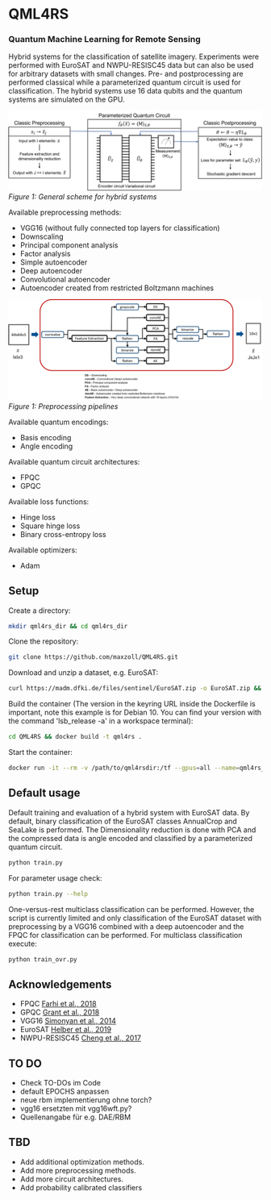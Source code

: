 # QML4RS
### Quantum Machine Learning for Remote Sensing
Hybrid systems for the classification of satellite imagery. Experiments were performed with EuroSAT and NWPU-RESISC45 data but can also be used for arbitrary datasets with small changes. Pre- and postprocessing are performed classical while a parameterized quantum circuit is used for classification. The hybrid systems use 16 data qubits and the quantum systems are simulated on the GPU.

![General scheme for hybrid systems](Images/systemscheme.PNG)
*Figure 1: General scheme for hybrid systems*

Available preprocessing methods:
* VGG16 (without fully connected top layers for classification)
* Downscaling
* Principal component analysis
* Factor analysis
* Simple autoencoder
* Deep autoencoder
* Convolutional autoencoder
* Autoencoder created from restricted Boltzmann machines

![Preprocessing pipelines](Images/preprocessingpipeline.png)
*Figure 1: Preprocessing pipelines*

Available quantum encodings:
* Basis encoding
* Angle encoding

Available quantum circuit architectures:
* FPQC
* GPQC

Available loss functions:
* Hinge loss
* Square hinge loss
* Binary cross-entropy loss

Available optimizers:
* Adam

## Setup
Create a directory:
```bash
mkdir qml4rs_dir && cd qml4rs_dir
```
Clone the repository:
```bash
git clone https://github.com/maxzoll/QML4RS.git
```
Download and unzip a dataset, e.g. EuroSAT:
```bash
curl https://madm.dfki.de/files/sentinel/EuroSAT.zip -o EuroSAT.zip && unzip EuroSAT.zip
```
Build the container (The version in the keyring URL inside the Dockerfile is important, note this example is for Debian 10. You can find your version with the command 'lsb_release -a' in a workspace terminal):
```bash
cd QML4RS && docker build -t qml4rs .
```
Start the container:
```bash
docker run -it --rm -v /path/to/qml4rsdir:/tf --gpus=all --name=qml4rs_container qml4rs
```

## Default usage
Default training and evaluation of a hybrid system with EuroSAT data. By default, binary classification of the EuroSAT classes AnnualCrop and SeaLake is performed. The Dimensionality reduction is done with PCA and the compressed data is angle encoded and classified by a parameterized quantum circuit. 
```bash
python train.py
```
For parameter usage check:
```bash
python train.py --help
```
One-versus-rest multiclass classification can be performed. However, the script is currently limited and only classification of the EuroSAT dataset with preprocessing by a VGG16 combined with a deep autoencoder and the FPQC for classification can be performed. 
For multiclass classification execute:
```bash
python train_ovr.py
```

## Acknowledgements
* FPQC [Farhi et al., 2018](https://arxiv.org/abs/1802.06002)
* GPQC [Grant et al., 2018](https://arxiv.org/abs/1804.03680)
* VGG16 [Simonyan et al., 2014](https://arxiv.org/abs/1409.1556v5)
* EuroSAT [Helber et al., 2019](https://arxiv.org/abs/1709.00029)
* NWPU-RESISC45 [Cheng et al., 2017](https://arxiv.org/abs/1703.00121)

## TO DO
* Check TO-DOs im Code
* default EPOCHS anpassen
* neue rbm implementierung ohne torch?
* vgg16 ersetzten mit vgg16wft.py?
* Quellenangabe für e.g. DAE/RBM
 
## TBD
* Add additional optimization methods.
* Add more preprocessing methods.
* Add more circuit architectures.
* Add probability calibrated classifiers
